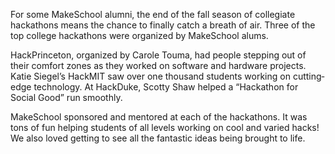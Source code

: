 For some MakeSchool alumni, the end of the fall
season of collegiate hackathons means the chance to
finally catch a breath of air. Three of the top college
hackathons were organized by MakeSchool alums.

HackPrinceton, organized by Carole Touma, had
people stepping out of their comfort zones as they worked
on software and hardware projects. Katie Siegel’s HackMIT
saw over one thousand students working on cutting­edge
technology. At HackDuke, Scotty Shaw helped a
“Hackathon for Social Good” run smoothly.

MakeSchool sponsored and mentored at each of
the hackathons. It was tons of fun helping students of all
levels working on cool and varied hacks! We also loved
getting to see all the fantastic ideas being brought to life.